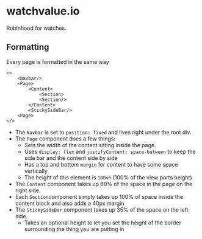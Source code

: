 # watchvalue.io

Robinhood for watches.

## Formatting

Every page is formatted in the same way

```
<>
    <Navbar/>
    <Page>
        <Content>
            <Section>
            <Section/>
        </Content>
        <StickySideBar/>
    <Page>
</>
```

- The `Navbar` is set to `position: fixed` and lives right under the root div.
- The `Page` component does a few things:
  - Sets the width of the content sitting inside the page.
  - Uses `display: flex` and `justifyContent: space-between` to keep the side bar and the content side by side
  - Has a top and bottom `margin` for content to have some space vertically
  - The height of this element is `100vh` (100% of the view ports height)
- The `Content` component takes up 60% of the space in the page on the right side.
- Each `Section`component simply takes up 100% of space inside the content block and also adds a 40px margin
- The `StickySideBar` component takes up 35% of the space on the left side.
  - Takes an optional height to let you set the height of the border surrounding the thing you are putting in
